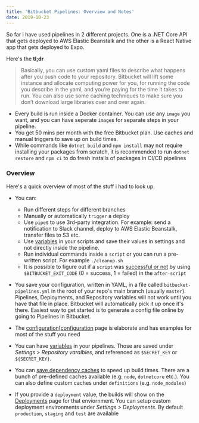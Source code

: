 ```yaml
---
title: 'Bitbucket Pipelines: Overview and Notes'
date: 2019-10-23
---
```


So far i have used pipelines in 2 different projects. One is a .NET Core API that gets deployed to AWS Elastic Beanstalk and the other is a React Native app that gets deployed to Expo.

Here's the **tl;dr**

> Basically, you can use custom yaml files to describe what happens after you push code to your repository. Bitbucket will lift some instance and allocate computing power for you, for running the code you describe in the yaml, and you’re paying for the time it takes to run. You can also use some caching techniques to make sure you don’t download large libraries over and over again.

- Every build is run inside a Docker container. You can use any `image` you want, and you can have seperate `image`s for separate steps in your pipeline.
- You get 50 mins per month with the free Bitbucket plan. Use caches and manual triggers to save up on build times.
- While commands like `dotnet build` and `npm install` may not require installing your packages from scratch, it is recommended to run `dotnet restore` and `npm ci` to do fresh installs of packages in CI/CD pipelines


### Overview

Here's a quick overview of most of the stuff i had to look up.

- You can:
  - Run different steps for different branches
  - Manually or automatically `trigger` a deploy
  - Use `pipe`s to use 3rd-party integration. For example: send a notification to Slack channel, deploy to AWS Elastic Beanstalk, transfer files to S3 etc.
  - Use [variables][variables] in your scripts and save their values in settings and not directly inside the pipeline.
  - Run individual commands inside a `script` or you can run a pre-written script. For example `./cleanup.sh` 
  - It is possible to figure out if a `script` was [successful or not][after-script] by using `$BITBUCKET_EXIT_CODE` (0 = success, 1 = failed)  in the `after-script`

- You save your configuration, written in YAML, in a file called `bitbucket-pipelines.yml` in the root of your repo's main branch (usually `master`). Pipelines, Deployments, and Repository variables will not work until you have that file in place. Bitbucket will automatically pick it up once it's there. Easiest way to get started is to generate a config file online by going to Pipelines in Bitbucket.
- The [configuration][[configuration] page is elaborate and has examples for most of the stuff you need
- You can have [variables][variables] in your pipelines. Those are saved under _Settings > Repository varaibles_, and referenced as `$SECRET_KEY` or `${SECRET_KEY}`.
- You can [save dependency caches][caching] to speed up build times. There are a bunch of pre-defined caches available (e.g: `node`, `dotnetcore` etc.). You can also define custom caches under `definitions` (e.g. `node_modules`)
- If you provide a `deployment` value, the builds will show on the [Deployments][deployments] page for that enviornment. You can setup custom deployment environments under _Settings > Deployments_. By default `production`, `staging` and `test` are available


[configuration]: https://confluence.atlassian.com/bitbucket/configure-bitbucket-pipelines-yml-792298910.html
[variables]: https://confluence.atlassian.com/bitbucket/variables-in-pipelines-794502608.html
[caching]: https://confluence.atlassian.com/bitbucket/caching-dependencies-895552876.html
[deployments]: https://confluence.atlassian.com/bitbucket/set-up-bitbucket-deployments-968683907.html
[after-script]: (https://bitbucket.org/blog/after-scripts-now-available-for-bitbucket-pipelines)